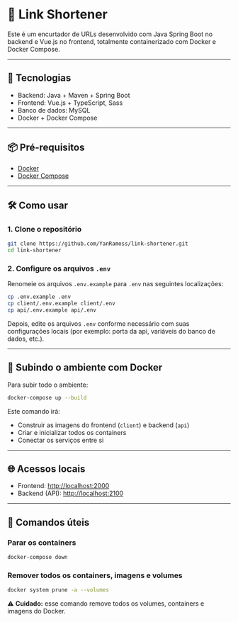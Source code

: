 # 🔗 Link Shortener

Este é um encurtador de URLs desenvolvido com Java Spring Boot no backend e Vue.js no frontend, totalmente containerizado com Docker e Docker Compose.

---

## 🚀 Tecnologias

- Backend: Java + Maven + Spring Boot
- Frontend: Vue.js + TypeScript, Sass
- Banco de dados: MySQL
- Docker + Docker Compose

---

## 📦 Pré-requisitos

- [Docker](https://www.docker.com/)
- [Docker Compose](https://docs.docker.com/compose/)

---

## 🛠️ Como usar

### 1. Clone o repositório

```bash
git clone https://github.com/YanRamoss/link-shortener.git
cd link-shortener
```

### 2. Configure os arquivos `.env`

Renomeie os arquivos `.env.example` para `.env` nas seguintes localizações:

```bash
cp .env.example .env
cp client/.env.example client/.env
cp api/.env.example api/.env
```

Depois, edite os arquivos `.env` conforme necessário com suas configurações locais (por exemplo: porta da api, variáveis do banco de dados, etc.).

---

## 🐳 Subindo o ambiente com Docker

Para subir todo o ambiente:

```bash
docker-compose up --build
```

Este comando irá:

- Construir as imagens do frontend (`client`) e backend (`api`)
- Criar e inicializar todos os containers
- Conectar os serviços entre si

---

## 🌐 Acessos locais

- Frontend: [http://localhost:2000](http://localhost:2000)
- Backend (API): [http://localhost:2100](http://localhost:2100)

---

## 🧹 Comandos úteis

### Parar os containers

```bash
docker-compose down
```

### Remover todos os containers, imagens e volumes

```bash
docker system prune -a --volumes
```

⚠️ **Cuidado:** esse comando remove todos os volumes, containers e imagens do Docker.